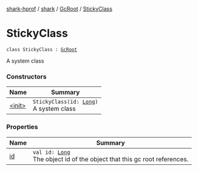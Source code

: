 [shark-hprof](../../../index.md) / [shark](../../index.md) / [GcRoot](../index.md) / [StickyClass](./index.md)

# StickyClass

`class StickyClass : `[`GcRoot`](../index.md)

A system class

### Constructors

| Name | Summary |
|---|---|
| [&lt;init&gt;](-init-.md) | `StickyClass(id: `[`Long`](https://kotlinlang.org/api/latest/jvm/stdlib/kotlin/-long/index.html)`)`<br>A system class |

### Properties

| Name | Summary |
|---|---|
| [id](id.md) | `val id: `[`Long`](https://kotlinlang.org/api/latest/jvm/stdlib/kotlin/-long/index.html)<br>The object id of the object that this gc root references. |
